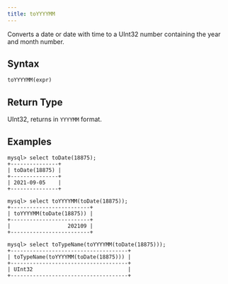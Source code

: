 ```yaml
---
title: toYYYYMM
---
```


Converts a date or date with time to a UInt32 number containing the year and month number.

## Syntax

```sql
toYYYYMM(expr)
```

## Return Type

UInt32, returns in `YYYYMM` format.

## Examples

```
mysql> select toDate(18875);
+---------------+
| toDate(18875) |
+---------------+
| 2021-09-05    |
+---------------+

mysql> select toYYYYMM(toDate(18875));
+-------------------------+
| toYYYYMM(toDate(18875)) |
+-------------------------+
|                  202109 |
+-------------------------+

mysql> select toTypeName(toYYYYMM(toDate(18875)));
+-------------------------------------+
| toTypeName(toYYYYMM(toDate(18875))) |
+-------------------------------------+
| UInt32                              |
+-------------------------------------+
```

